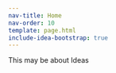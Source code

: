 ```yaml
---
nav-title: Home
nav-order: 10
template: page.html
include-idea-bootstrap: true
---
```


This may be about Ideas 